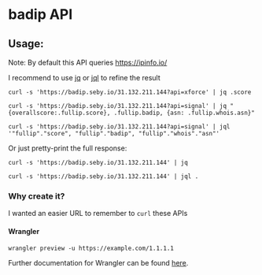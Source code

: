 # badip API

## Usage:
Note: By default this API queries https://ipinfo.io/

I recommend to use [jq](https://stedolan.github.io/jq/) or [jql](https://github.com/yamafaktory/jql) to refine the result
```
curl -s 'https://badip.seby.io/31.132.211.144?api=xforce' | jq .score

curl -s 'https://badip.seby.io/31.132.211.144?api=signal' | jq "{overallscore:.fullip.score}, .fullip.badip, {asn: .fullip.whois.asn}"

curl -s 'https://badip.seby.io/31.132.211.144?api=signal' | jql '"fullip"."score", "fullip"."badip", "fullip"."whois"."asn"'
```

Or just pretty-print the full response:

```
curl -s 'https://badip.seby.io/31.132.211.144' | jq

curl -s 'https://badip.seby.io/31.132.211.144' | jql .
```

### Why create it?

I wanted an easier URL to remember to `curl` these APIs

#### Wrangler

```
wrangler preview -u https://example.com/1.1.1.1
```

Further documentation for Wrangler can be found [here](https://developers.cloudflare.com/workers/tooling/wrangler).
